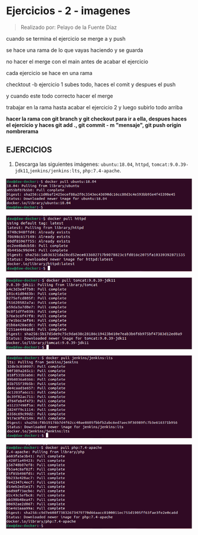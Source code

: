 # Ejercicios - 2 - imagenes

>Realizado por: Pelayo de la Fuente Díaz

cuando se termina el ejercicio se merge a y push

se hace una rama de lo que vayas haciendo y se guarda

no hacer el merge con el main antes de acabar el ejercicio

cada ejercicio se hace en una rama

checktout -b ejercicio 1
subes todo, haces el comit y despues el push

y cuando este todo correcto hacer el merge

trabajar en la rama hasta acabar el ejercicio 2 y luego subirlo todo arriba


**hacer la rama con git branch y git checkout para ir a ella, despues haces el ejercicio y haces git add ., git commit - m "mensaje", git push origin nombrerama**

## EJERCICIOS

1. Descarga las siguientes imágenes: `ubuntu:18.04`, `httpd`, `tomcat:9.0.39-jdk11`,`jenkins/jenkins:lts`, `php:7.4-apache`.

![](imagenesEjercicio1/imagen1.png)

![](imagenesEjercicio1/imagen2.png)

![](imagenesEjercicio1/imagen3.png)

![](imagenesEjercicio1/imagen4.png)

![](imagenesEjercicio1/imagen6.png)


